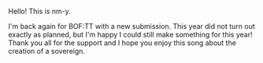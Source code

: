 Hello! This is nm-y.

I'm back again for BOF:TT with a new submission. This year did not turn out exactly as planned, but I'm happy I could still make something for this year! Thank you all for the support and I hope you enjoy this song about the creation of a sovereign.